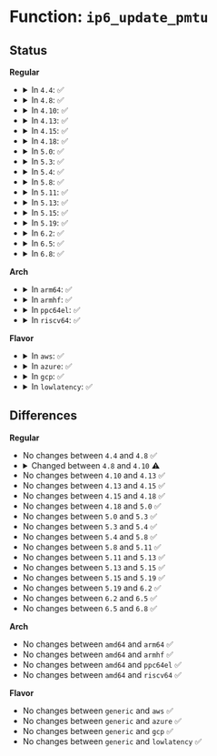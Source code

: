 # Function: <code>ip6_update_pmtu</code>

## Status
<b>Regular</b>
<ul>
<li>
<details>
<summary>In <code>4.4</code>: ✅</summary>

```c
void ip6_update_pmtu(struct sk_buff *skb, struct net *net, __be32 mtu, int oif, u32 mark);
```

**Collision:** Unique Global

**Inline:** No

**Transformation:** False

**Instances:**

```
In net/ipv6/route.c (ffffffff817d6e80)
Location: net/ipv6/route.c:1388
Inline: False
Direct callers:
  - net/ipv6/route.c:ip6_sk_update_pmtu
  - net/ipv6/icmp.c:icmpv6_err
```
**Symbols:**

```
ffffffff817d6e80-ffffffff817d6f73: ip6_update_pmtu (STB_GLOBAL)
```
</details>
</li>
<li>
<details>
<summary>In <code>4.8</code>: ✅</summary>

```c
void ip6_update_pmtu(struct sk_buff *skb, struct net *net, __be32 mtu, int oif, u32 mark);
```

**Collision:** Unique Global

**Inline:** No

**Transformation:** False

**Instances:**

```
In net/ipv6/route.c (ffffffff81845510)
Location: net/ipv6/route.c:1399
Inline: False
Direct callers:
  - net/ipv6/icmp.c:icmpv6_err
```
**Symbols:**

```
ffffffff81845510-ffffffff81845601: ip6_update_pmtu (STB_GLOBAL)
```
</details>
</li>
<li>
<details>
<summary>In <code>4.10</code>: ✅</summary>

```c
void ip6_update_pmtu(struct sk_buff *skb, struct net *net, __be32 mtu, int oif, u32 mark, kuid_t uid);
```

**Collision:** Unique Global

**Inline:** No

**Transformation:** False

**Instances:**

```
In net/ipv6/route.c (ffffffff818772b0)
Location: net/ipv6/route.c:1410
Inline: False
Direct callers:
  - net/ipv6/icmp.c:icmpv6_err
```
**Symbols:**

```
ffffffff818772b0-ffffffff8187739b: ip6_update_pmtu (STB_GLOBAL)
```
</details>
</li>
<li>
<details>
<summary>In <code>4.13</code>: ✅</summary>

```c
void ip6_update_pmtu(struct sk_buff *skb, struct net *net, __be32 mtu, int oif, u32 mark, kuid_t uid);
```

**Collision:** Unique Global

**Inline:** No

**Transformation:** False

**Instances:**

```
In net/ipv6/route.c (ffffffff8189c590)
Location: net/ipv6/route.c:1447
Inline: False
Direct callers:
  - net/ipv6/icmp.c:icmpv6_err
```
**Symbols:**

```
ffffffff8189c590-ffffffff8189c69b: ip6_update_pmtu (STB_GLOBAL)
```
</details>
</li>
<li>
<details>
<summary>In <code>4.15</code>: ✅</summary>

```c
void ip6_update_pmtu(struct sk_buff *skb, struct net *net, __be32 mtu, int oif, u32 mark, kuid_t uid);
```

**Collision:** Unique Global

**Inline:** No

**Transformation:** False

**Instances:**

```
In net/ipv6/route.c (ffffffff8191c600)
Location: net/ipv6/route.c:2120
Inline: False
Direct callers:
  - net/ipv6/icmp.c:icmpv6_err
```
**Symbols:**

```
ffffffff8191c600-ffffffff8191c6f8: ip6_update_pmtu (STB_GLOBAL)
```
</details>
</li>
<li>
<details>
<summary>In <code>4.18</code>: ✅</summary>

```c
void ip6_update_pmtu(struct sk_buff *skb, struct net *net, __be32 mtu, int oif, u32 mark, kuid_t uid);
```

**Collision:** Unique Global

**Inline:** No

**Transformation:** False

**Instances:**

```
In net/ipv6/route.c (ffffffff81974b70)
Location: net/ipv6/route.c:2364
Inline: False
Direct callers:
  - net/ipv6/icmp.c:icmpv6_err
```
**Symbols:**

```
ffffffff81974b70-ffffffff81974c69: ip6_update_pmtu (STB_GLOBAL)
```
</details>
</li>
<li>
<details>
<summary>In <code>5.0</code>: ✅</summary>

```c
void ip6_update_pmtu(struct sk_buff *skb, struct net *net, __be32 mtu, int oif, u32 mark, kuid_t uid);
```

**Collision:** Unique Global

**Inline:** No

**Transformation:** False

**Instances:**

```
In net/ipv6/route.c (ffffffff819aa790)
Location: net/ipv6/route.c:2355
Inline: False
Direct callers:
  - net/ipv6/route.c:ip6_sk_update_pmtu
  - net/ipv6/icmp.c:icmpv6_err
```
**Symbols:**

```
ffffffff819aa790-ffffffff819aa889: ip6_update_pmtu (STB_GLOBAL)
```
</details>
</li>
<li>
<details>
<summary>In <code>5.3</code>: ✅</summary>

```c
void ip6_update_pmtu(struct sk_buff *skb, struct net *net, __be32 mtu, int oif, u32 mark, kuid_t uid);
```

**Collision:** Unique Global

**Inline:** No

**Transformation:** False

**Instances:**

```
In net/ipv6/route.c (ffffffff81a17bf0)
Location: net/ipv6/route.c:2773
Inline: False
Direct callers:
  - net/ipv6/route.c:ip6_sk_update_pmtu
  - net/ipv6/icmp.c:icmpv6_err
```
**Symbols:**

```
ffffffff81a17bf0-ffffffff81a17cd7: ip6_update_pmtu (STB_GLOBAL)
```
</details>
</li>
<li>
<details>
<summary>In <code>5.4</code>: ✅</summary>

```c
void ip6_update_pmtu(struct sk_buff *skb, struct net *net, __be32 mtu, int oif, u32 mark, kuid_t uid);
```

**Collision:** Unique Global

**Inline:** No

**Transformation:** False

**Instances:**

```
In net/ipv6/route.c (ffffffff81a4e830)
Location: net/ipv6/route.c:2783
Inline: False
Direct callers:
  - net/ipv6/route.c:ip6_sk_update_pmtu
  - net/ipv6/icmp.c:icmpv6_err
```
**Symbols:**

```
ffffffff81a4e830-ffffffff81a4e92f: ip6_update_pmtu (STB_GLOBAL)
```
</details>
</li>
<li>
<details>
<summary>In <code>5.8</code>: ✅</summary>

```c
void ip6_update_pmtu(struct sk_buff *skb, struct net *net, __be32 mtu, int oif, u32 mark, kuid_t uid);
```

**Collision:** Unique Global

**Inline:** No

**Transformation:** False

**Instances:**

```
In net/ipv6/route.c (ffffffff81b46170)
Location: net/ipv6/route.c:2807
Inline: False
Direct callers:
  - net/ipv6/route.c:ip6_sk_update_pmtu
  - net/ipv6/icmp.c:icmpv6_err
```
**Symbols:**

```
ffffffff81b46170-ffffffff81b4625d: ip6_update_pmtu (STB_GLOBAL)
```
</details>
</li>
<li>
<details>
<summary>In <code>5.11</code>: ✅</summary>

```c
void ip6_update_pmtu(struct sk_buff *skb, struct net *net, __be32 mtu, int oif, u32 mark, kuid_t uid);
```

**Collision:** Unique Global

**Inline:** No

**Transformation:** False

**Instances:**

```
In net/ipv6/route.c (ffffffff81b54ca0)
Location: net/ipv6/route.c:2791
Inline: False
Direct callers:
  - net/ipv6/route.c:ip6_sk_update_pmtu
  - net/ipv6/icmp.c:icmpv6_err
```
**Symbols:**

```
ffffffff81b54ca0-ffffffff81b54d8d: ip6_update_pmtu (STB_GLOBAL)
```
</details>
</li>
<li>
<details>
<summary>In <code>5.13</code>: ✅</summary>

```c
void ip6_update_pmtu(struct sk_buff *skb, struct net *net, __be32 mtu, int oif, u32 mark, kuid_t uid);
```

**Collision:** Unique Global

**Inline:** No

**Transformation:** False

**Instances:**

```
In net/ipv6/route.c (ffffffff81b42730)
Location: net/ipv6/route.c:2800
Inline: False
Direct callers:
  - net/ipv6/route.c:ip6_sk_update_pmtu
  - net/ipv6/icmp.c:icmpv6_err
```
**Symbols:**

```
ffffffff81b42730-ffffffff81b4281c: ip6_update_pmtu (STB_GLOBAL)
```
</details>
</li>
<li>
<details>
<summary>In <code>5.15</code>: ✅</summary>

```c
void ip6_update_pmtu(struct sk_buff *skb, struct net *net, __be32 mtu, int oif, u32 mark, kuid_t uid);
```

**Collision:** Unique Global

**Inline:** No

**Transformation:** False

**Instances:**

```
In net/ipv6/route.c (ffffffff81c07e80)
Location: net/ipv6/route.c:2930
Inline: False
Direct callers:
  - net/ipv6/route.c:ip6_sk_update_pmtu
  - net/ipv6/icmp.c:icmpv6_err
```
**Symbols:**

```
ffffffff81c07e80-ffffffff81c07f6c: ip6_update_pmtu (STB_GLOBAL)
```
</details>
</li>
<li>
<details>
<summary>In <code>5.19</code>: ✅</summary>

```c
void ip6_update_pmtu(struct sk_buff *skb, struct net *net, __be32 mtu, int oif, u32 mark, kuid_t uid);
```

**Collision:** Unique Global

**Inline:** No

**Transformation:** False

**Instances:**

```
In net/ipv6/route.c (ffffffff81da2b50)
Location: net/ipv6/route.c:2926
Inline: False
Direct callers:
  - net/ipv6/route.c:ip6_sk_update_pmtu
  - net/ipv6/icmp.c:icmpv6_err
```
**Symbols:**

```
ffffffff81da2b50-ffffffff81da2c71: ip6_update_pmtu (STB_GLOBAL)
```
</details>
</li>
<li>
<details>
<summary>In <code>6.2</code>: ✅</summary>

```c
void ip6_update_pmtu(struct sk_buff *skb, struct net *net, __be32 mtu, int oif, u32 mark, kuid_t uid);
```

**Collision:** Unique Global

**Inline:** No

**Transformation:** False

**Instances:**

```
In net/ipv6/route.c (ffffffff81f71f30)
Location: net/ipv6/route.c:2926
Inline: False
Direct callers:
  - net/ipv6/route.c:ip6_sk_update_pmtu
  - net/ipv6/icmp.c:icmpv6_err
```
**Symbols:**

```
ffffffff81f71f30-ffffffff81f72051: ip6_update_pmtu (STB_GLOBAL)
```
</details>
</li>
<li>
<details>
<summary>In <code>6.5</code>: ✅</summary>

```c
void ip6_update_pmtu(struct sk_buff *skb, struct net *net, __be32 mtu, int oif, u32 mark, kuid_t uid);
```

**Collision:** Unique Global

**Inline:** No

**Transformation:** False

**Instances:**

```
In net/ipv6/route.c (ffffffff81fd2020)
Location: net/ipv6/route.c:2925
Inline: False
Direct callers:
  - net/ipv6/route.c:ip6_sk_update_pmtu
  - net/ipv6/icmp.c:icmpv6_err
```
**Symbols:**

```
ffffffff81fd2020-ffffffff81fd2141: ip6_update_pmtu (STB_GLOBAL)
```
</details>
</li>
<li>
<details>
<summary>In <code>6.8</code>: ✅</summary>

```c
void ip6_update_pmtu(struct sk_buff *skb, struct net *net, __be32 mtu, int oif, u32 mark, kuid_t uid);
```

**Collision:** Unique Global

**Inline:** No

**Transformation:** False

**Instances:**

```
In net/ipv6/route.c (ffffffff8209f5b0)
Location: net/ipv6/route.c:2927
Inline: False
Direct callers:
  - net/ipv6/route.c:ip6_sk_update_pmtu
  - net/ipv6/icmp.c:icmpv6_err
```
**Symbols:**

```
ffffffff8209f5b0-ffffffff8209f6d1: ip6_update_pmtu (STB_GLOBAL)
```
</details>
</li>
</ul>
<b>Arch</b>
<ul>
<li>
<details>
<summary>In <code>arm64</code>: ✅</summary>

```c
void ip6_update_pmtu(struct sk_buff *skb, struct net *net, __be32 mtu, int oif, u32 mark, kuid_t uid);
```

**Collision:** Unique Global

**Inline:** No

**Transformation:** False

**Instances:**

```
In net/ipv6/route.c (ffff800010d12658)
Location: net/ipv6/route.c:2783
Inline: False
Direct callers:
  - net/ipv6/route.c:ip6_sk_update_pmtu
  - net/ipv6/icmp.c:icmpv6_err
```
**Symbols:**

```
ffff800010d12658-ffff800010d12774: ip6_update_pmtu (STB_GLOBAL)
```
</details>
</li>
<li>
<details>
<summary>In <code>armhf</code>: ✅</summary>

```c
void ip6_update_pmtu(struct sk_buff *skb, struct net *net, __be32 mtu, int oif, u32 mark, kuid_t uid);
```

**Collision:** Unique Global

**Inline:** No

**Transformation:** False

**Instances:**

```
In net/ipv6/route.c (c0e18338)
Location: net/ipv6/route.c:2783
Inline: False
Direct callers:
  - net/ipv6/route.c:ip6_sk_update_pmtu
  - net/ipv6/icmp.c:icmpv6_err
```
**Symbols:**

```
c0e18338-c0e18444: ip6_update_pmtu (STB_GLOBAL)
```
</details>
</li>
<li>
<details>
<summary>In <code>ppc64el</code>: ✅</summary>

```c
void ip6_update_pmtu(struct sk_buff *skb, struct net *net, __be32 mtu, int oif, u32 mark, kuid_t uid);
```

**Collision:** Unique Global

**Inline:** No

**Transformation:** False

**Instances:**

```
In net/ipv6/route.c (c000000000e3eaf0)
Location: net/ipv6/route.c:2783
Inline: False
Direct callers:
  - net/ipv6/route.c:ip6_sk_update_pmtu
  - net/ipv6/icmp.c:icmpv6_err
```
**Symbols:**

```
c000000000e3eaf0-c000000000e3ec70: ip6_update_pmtu (STB_GLOBAL)
```
</details>
</li>
<li>
<details>
<summary>In <code>riscv64</code>: ✅</summary>

```c
void ip6_update_pmtu(struct sk_buff *skb, struct net *net, __be32 mtu, int oif, u32 mark, kuid_t uid);
```

**Collision:** Unique Global

**Inline:** No

**Transformation:** False

**Instances:**

```
In net/ipv6/route.c (ffffffe00085898a)
Location: net/ipv6/route.c:2783
Inline: False
Direct callers:
  - net/ipv6/route.c:ip6_sk_update_pmtu
  - net/ipv6/icmp.c:icmpv6_err
```
**Symbols:**

```
ffffffe00085898a-ffffffe000858ab8: ip6_update_pmtu (STB_GLOBAL)
```
</details>
</li>
</ul>
<b>Flavor</b>
<ul>
<li>
<details>
<summary>In <code>aws</code>: ✅</summary>

```c
void ip6_update_pmtu(struct sk_buff *skb, struct net *net, __be32 mtu, int oif, u32 mark, kuid_t uid);
```

**Collision:** Unique Global

**Inline:** No

**Transformation:** False

**Instances:**

```
In net/ipv6/route.c (ffffffff819edec0)
Location: net/ipv6/route.c:2783
Inline: False
Direct callers:
  - net/ipv6/route.c:ip6_sk_update_pmtu
  - net/ipv6/icmp.c:icmpv6_err
```
**Symbols:**

```
ffffffff819edec0-ffffffff819edfbf: ip6_update_pmtu (STB_GLOBAL)
```
</details>
</li>
<li>
<details>
<summary>In <code>azure</code>: ✅</summary>

```c
void ip6_update_pmtu(struct sk_buff *skb, struct net *net, __be32 mtu, int oif, u32 mark, kuid_t uid);
```

**Collision:** Unique Global

**Inline:** No

**Transformation:** False

**Instances:**

```
In net/ipv6/route.c (ffffffff819aac80)
Location: net/ipv6/route.c:2783
Inline: False
Direct callers:
  - net/ipv6/route.c:ip6_sk_update_pmtu
  - net/ipv6/icmp.c:icmpv6_err
```
**Symbols:**

```
ffffffff819aac80-ffffffff819aad7f: ip6_update_pmtu (STB_GLOBAL)
```
</details>
</li>
<li>
<details>
<summary>In <code>gcp</code>: ✅</summary>

```c
void ip6_update_pmtu(struct sk_buff *skb, struct net *net, __be32 mtu, int oif, u32 mark, kuid_t uid);
```

**Collision:** Unique Global

**Inline:** No

**Transformation:** False

**Instances:**

```
In net/ipv6/route.c (ffffffff81a58940)
Location: net/ipv6/route.c:2783
Inline: False
Direct callers:
  - net/ipv6/route.c:ip6_sk_update_pmtu
  - net/ipv6/icmp.c:icmpv6_err
```
**Symbols:**

```
ffffffff81a58940-ffffffff81a58a3f: ip6_update_pmtu (STB_GLOBAL)
```
</details>
</li>
<li>
<details>
<summary>In <code>lowlatency</code>: ✅</summary>

```c
void ip6_update_pmtu(struct sk_buff *skb, struct net *net, __be32 mtu, int oif, u32 mark, kuid_t uid);
```

**Collision:** Unique Global

**Inline:** No

**Transformation:** False

**Instances:**

```
In net/ipv6/route.c (ffffffff81a64b00)
Location: net/ipv6/route.c:2783
Inline: False
Direct callers:
  - net/ipv6/route.c:ip6_sk_update_pmtu
  - net/ipv6/icmp.c:icmpv6_err
```
**Symbols:**

```
ffffffff81a64b00-ffffffff81a64bff: ip6_update_pmtu (STB_GLOBAL)
```
</details>
</li>
</ul>

## Differences
<b>Regular</b>
<ul>
<li>
No changes between <code>4.4</code> and <code>4.8</code> ✅
</li>
<li>
<details>
<summary>Changed between <code>4.8</code> and <code>4.10</code> ⚠️</summary>
<ul>
<li>
<b>Param added. </b>
<code>kuid_t uid</code>
</li>
</ul>
</details>
</li>
<li>
No changes between <code>4.10</code> and <code>4.13</code> ✅
</li>
<li>
No changes between <code>4.13</code> and <code>4.15</code> ✅
</li>
<li>
No changes between <code>4.15</code> and <code>4.18</code> ✅
</li>
<li>
No changes between <code>4.18</code> and <code>5.0</code> ✅
</li>
<li>
No changes between <code>5.0</code> and <code>5.3</code> ✅
</li>
<li>
No changes between <code>5.3</code> and <code>5.4</code> ✅
</li>
<li>
No changes between <code>5.4</code> and <code>5.8</code> ✅
</li>
<li>
No changes between <code>5.8</code> and <code>5.11</code> ✅
</li>
<li>
No changes between <code>5.11</code> and <code>5.13</code> ✅
</li>
<li>
No changes between <code>5.13</code> and <code>5.15</code> ✅
</li>
<li>
No changes between <code>5.15</code> and <code>5.19</code> ✅
</li>
<li>
No changes between <code>5.19</code> and <code>6.2</code> ✅
</li>
<li>
No changes between <code>6.2</code> and <code>6.5</code> ✅
</li>
<li>
No changes between <code>6.5</code> and <code>6.8</code> ✅
</li>
</ul>
<b>Arch</b>
<ul>
<li>
No changes between <code>amd64</code> and <code>arm64</code> ✅
</li>
<li>
No changes between <code>amd64</code> and <code>armhf</code> ✅
</li>
<li>
No changes between <code>amd64</code> and <code>ppc64el</code> ✅
</li>
<li>
No changes between <code>amd64</code> and <code>riscv64</code> ✅
</li>
</ul>
<b>Flavor</b>
<ul>
<li>
No changes between <code>generic</code> and <code>aws</code> ✅
</li>
<li>
No changes between <code>generic</code> and <code>azure</code> ✅
</li>
<li>
No changes between <code>generic</code> and <code>gcp</code> ✅
</li>
<li>
No changes between <code>generic</code> and <code>lowlatency</code> ✅
</li>
</ul>
